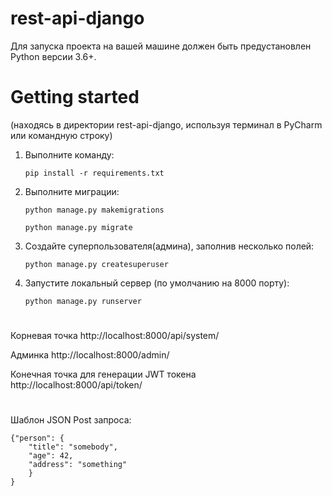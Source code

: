 # rest-api-djangо

Для запуска проекта на вашей машине должен быть предустановлен Python версии 3.6+.

# Getting started

(находясь в директории rest-api-django, используя терминал в PyCharm или командную строку)
1. Выполните команду:

    `pip install -r requirements.txt`
  
2. Выполните миграции:

    `python manage.py makemigrations`
    
    `python manage.py migrate`
  
3. Создайте суперпользователя(админа), заполнив несколько полей:

    `python manage.py createsuperuser`
 
 
4. Запустите локальный сервер (по умолчанию на 8000 порту):

    `python manage.py runserver`
    
#
Корневая точка http://localhost:8000/api/system/

Админка http://localhost:8000/admin/

Конечная точка для генерации JWT токена http://localhost:8000/api/token/
#
Шаблон JSON Post запроса:

```
{"person": {
    "title": "somebody",
    "age": 42,
    "address": "something"
    }
}
```

